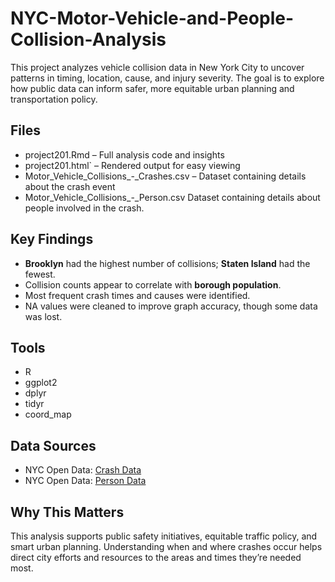 # NYC-Motor-Vehicle-and-People-Collision-Analysis

This project analyzes vehicle collision data in New York City to uncover patterns in timing, location, cause, and injury severity. The goal is to explore how public data can inform safer, more equitable urban planning and transportation policy.

## Files
- project201.Rmd – Full analysis code and insights
- project201.html` – Rendered output for easy viewing
- Motor_Vehicle_Collisions_-_Crashes.csv – Dataset containing details about the crash event
- Motor_Vehicle_Collisions_-_Person.csv Dataset containing details about people involved in the crash.

## Key Findings
- **Brooklyn** had the highest number of collisions; **Staten Island** had the fewest.
- Collision counts appear to correlate with **borough population**.
- Most frequent crash times and causes were identified.
- NA values were cleaned to improve graph accuracy, though some data was lost.

## Tools
- R
- ggplot2
- dplyr
- tidyr
- coord_map

## Data Sources
- NYC Open Data: [Crash Data](https://data.cityofnewyork.us/Public-Safety/Motor-Vehicle-Collisions-Crashes/h9gi-nx95/about_data)
- NYC Open Data: [Person Data](https://data.cityofnewyork.us/Public-Safety/Motor-Vehicle-Collisions-Person/f55k-p6yu/about_data)

## Why This Matters
This analysis supports public safety initiatives, equitable traffic policy, and smart urban planning. Understanding when and where crashes occur helps direct city efforts and resources to the areas and times they’re needed most.
